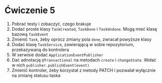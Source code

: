 # Ćwiczenie 5
1. Pobrać testy i zobaczyć, czego brakuje
2. Dodać proste klasy `TaskCreated`, `TaskDone` i `TaskUndone`. Mogą mieć klasę bazową `TaskEvent`
3. Zmienić `Task`, żeby oprócz zmiany pola `done`, zwracał powyższe klasy
4. Dodać klasę `TaskService`, zawierającą w sobie repozytorium, przekazywaną do kontrolera
5. W serwisie dodać `ApplicationEventPublisher`
6. Dać adnotację `@Transactional` na metodach `create` i `changeState`. Wołać w nich `publisher.publishEvent(event)`
7. Zmienić kontroler, żeby korzystał z metody PATCH i pozwalał wyłącznie na zmianę statusu taska
